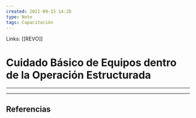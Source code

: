 ```yaml
---
created: 2021-09-15 14:28
type: Note
tags: Capacitación
---
```


Links: [[REVO]]

# Cuidado Básico de Equipos dentro de la Operación Estructurada
---



---

## Referencias